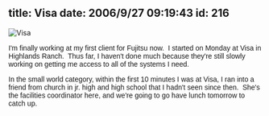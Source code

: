 title: Visa
date: 2006/9/27 09:19:43
id: 216
---
![Visa](/journal_images/my_visa.gif)

<font face="Arial">I'm finally working at my first client for Fujitsu now.  I started on Monday at Visa in Highlands Ranch.  Thus far, I haven't done much because they're still slowly working on getting me access to all of the systems I need. </font>

<font face="Arial">In the small world category, within the first 10 minutes I was at Visa, I ran into a friend from church in jr. high and high school that I hadn't seen since then.  She's the facilities coordinator here, and we're going to go have lunch tomorrow to catch up.</font>
